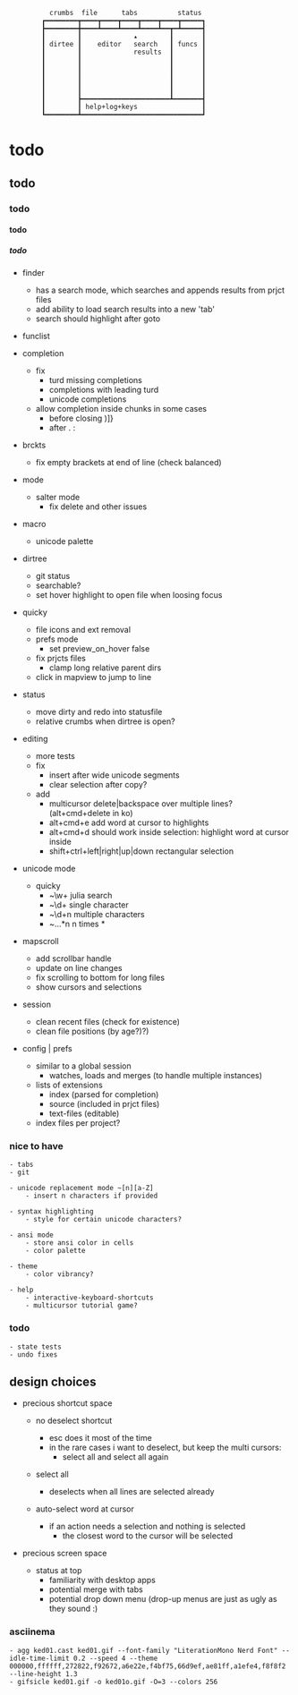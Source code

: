 
              crumbs  file      tabs          status
            ┏━━━━━━━━┳━━━━┳━━━━┳━━━━┳━━━━┳━━━━┳━━━━━┓
            ┣━━━━━━━━╋━━━━┻━━━━┻━━━━┻━━━━┻━━┳━┻━━━━━┫
            ┃        ┃             ▴        ┃       ┃
            ┃ dirtee ┃    editor   search   ┃ funcs ┃
            ┃        ┃             results  ┃       ┃
            ┃        ┃                      ┃       ┃
            ┃        ┃                      ┃       ┃
            ┃        ┃                      ┃       ┃
            ┃        ┃                      ┃       ┃
            ┃        ┃                      ┃       ┃
            ┃        ┣━━━━━━━━━━━━━━━━━━━━━━┻━━━━━━━┫
            ┃        ┃ help+log+keys                ┃
            ┗━━━━━━━━┻━━━━━━━━━━━━━━━━━━━━━━━━━━━━━━┛

# todo
## todo
### todo
#### todo
##### todo

- finder
    - has a search mode, which searches and appends results from prjct files
    - add ability to load search results into a new 'tab' 
    - search should highlight after goto

- funclist

- completion
    - fix
        - turd missing completions
        - completions with leading turd
        - unicode completions
    - allow completion inside chunks in some cases
        - before closing )]}
        - after . :
        
- brckts
    - fix empty brackets at end of line (check balanced)
    
- mode
    - salter mode
        - fix delete and other issues

- macro
    - unicode palette
            
- dirtree
    - git status
    - searchable?
    - set hover highlight to open file when loosing focus

- quicky
    - file icons and ext removal
    - prefs mode
        - set preview_on_hover false
    - fix prjcts files
        - clamp long relative parent dirs
    - click in mapview to jump to line
    
- status
    - move dirty and redo into statusfile 
    - relative crumbs when dirtree is open?

- editing 
    - more tests
    - fix
        - insert after wide unicode segments
        - clear selection after copy?
    - add
        - multicursor delete|backspace over multiple lines? (alt+cmd+delete in ko)
        - alt+cmd+e add word at cursor to highlights
        - alt+cmd+d should work inside selection: highlight word at cursor inside
        - shift+ctrl+left|right|up|down rectangular selection

- unicode mode
    - quicky
        - ~\w+ julia search
        - ~\d+ single character
        - ~\d+n multiple characters
        - ~...*n n times *

- mapscroll 
    - add scrollbar handle
    - update on line changes
    - fix scrolling to bottom for long files
    - show cursors and selections
    
- session
    - clean recent files (check for existence)
    - clean file positions (by age?)?)
    
- config | prefs
    - similar to a global session
        - watches, loads and merges (to handle multiple instances)
    - lists of extensions
        - index      (parsed for completion)
        - source     (included in prjct files)
        - text-files (editable)
    - index files per project?
    
### nice to have
    
    - tabs
    - git
    
    - unicode replacement mode ~[n][a-Z]
        - insert n characters if provided 
        
    - syntax highlighting 
        - style for certain unicode characters?
        
    - ansi mode
        - store ansi color in cells
        - color palette
        
    - theme  
        - color vibrancy?      
        
    - help 
        - interactive-keyboard-shortcuts
        - multicursor tutorial game?
    
### todo  

    - state tests
    - undo fixes

## design choices

- precious shortcut space

    - no deselect shortcut
        - esc does it most of the time
        - in the rare cases i want to deselect, but keep the multi cursors:
            - select all and select all again
    
    - select all
        - deselects when all lines are selected already 

    - auto-select word at cursor
        - if an action needs a selection and nothing is selected
            - the closest word to the cursor will be selected
    
- precious screen space

    - status at top
        - familiarity with desktop apps
        - potential merge with tabs
        - potential drop down menu (drop-up menus are just as ugly as they sound :)
  
### asciinema  

    - agg ked01.cast ked01.gif --font-family "LiterationMono Nerd Font" --idle-time-limit 0.2 --speed 4 --theme 000000,ffffff,272822,f92672,a6e22e,f4bf75,66d9ef,ae81ff,a1efe4,f8f8f2 --line-height 1.3    
    - gifsicle ked01.gif -o ked01o.gif -O=3 --colors 256 
    
